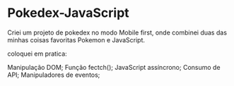 # Pokedex-JavaScript

Criei um projeto de pokedex no modo Mobile first, onde combinei duas das minhas coisas favoritas Pokemon e JavaScript.

coloquei em pratica:

Manipulação DOM;
Função fectch();
JavaScript assíncrono;
Consumo de API;
Manipuladores de eventos;
